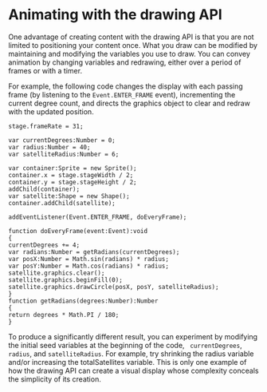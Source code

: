 # Animating with the drawing API

<div>

One advantage of creating content with the drawing API is that you are not
limited to positioning your content once. What you draw can be modified by
maintaining and modifying the variables you use to draw. You can convey
animation by changing variables and redrawing, either over a period of frames or
with a timer.

For example, the following code changes the display with each passing frame (by
listening to the `Event.ENTER_FRAME` event), incrementing the current degree
count, and directs the graphics object to clear and redraw with the updated
position.

    stage.frameRate = 31;

    var currentDegrees:Number = 0;
    var radius:Number = 40;
    var satelliteRadius:Number = 6;

    var container:Sprite = new Sprite();
    container.x = stage.stageWidth / 2;
    container.y = stage.stageHeight / 2;
    addChild(container);
    var satellite:Shape = new Shape();
    container.addChild(satellite);

    addEventListener(Event.ENTER_FRAME, doEveryFrame);

    function doEveryFrame(event:Event):void
    {
    currentDegrees += 4;
    var radians:Number = getRadians(currentDegrees);
    var posX:Number = Math.sin(radians) * radius;
    var posY:Number = Math.cos(radians) * radius;
    satellite.graphics.clear();
    satellite.graphics.beginFill(0);
    satellite.graphics.drawCircle(posX, posY, satelliteRadius);
    }
    function getRadians(degrees:Number):Number
    {
    return degrees * Math.PI / 180;
    }

To produce a significantly different result, you can experiment by modifying the
initial seed variables at the beginning of the code, ` currentDegrees`,
`radius`, and `satelliteRadius`. For example, try shrinking the radius variable
and/or increasing the totalSatellites variable. This is only one example of how
the drawing API can create a visual display whose complexity conceals the
simplicity of its creation.

</div>
